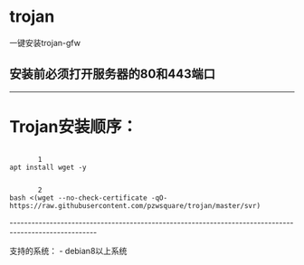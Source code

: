 ﻿# trojan
一键安装trojan-gfw
## 安装前必须打开服务器的80和443端口
------------------------------------------------------------------------------------------------------
<h1>Trojan安装顺序：</h1>
<code>
       1
apt install wget -y
</p>
       2
bash <(wget --no-check-certificate -qO- https://raw.githubusercontent.com/pzwsquare/trojan/master/svr)
</code>
</p>
</p>
------------------------------------------------------------------------------------------------------
</p>
支持的系统：
- debian8以上系统



